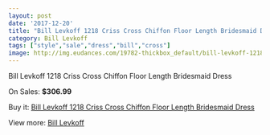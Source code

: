 ```yaml
---
layout: post
date: '2017-12-20'
title: "Bill Levkoff 1218 Criss Cross Chiffon Floor Length Bridesmaid Dress"
category: Bill Levkoff
tags: ["style","sale","dress","bill","cross"]
image: http://img.eudances.com/19782-thickbox_default/bill-levkoff-1218-criss-cross-chiffon-floor-length-bridesmaid-dress.jpg
---
```

Bill Levkoff 1218 Criss Cross Chiffon Floor Length Bridesmaid Dress

On Sales: **$306.99**
<a href="https://www.eudances.com/en/bill-levkoff/5886-bill-levkoff-1218-criss-cross-chiffon-floor-length-bridesmaid-dress.html"><amp-img layout="responsive" width="600" height="600" src="//img.eudances.com/19782-thickbox_default/bill-levkoff-1218-criss-cross-chiffon-floor-length-bridesmaid-dress.jpg" alt="Bill Levkoff 1218 Criss Cross Chiffon Floor Length Bridesmaid Dress 0" /></a>
<a href="https://www.eudances.com/en/bill-levkoff/5886-bill-levkoff-1218-criss-cross-chiffon-floor-length-bridesmaid-dress.html"><amp-img layout="responsive" width="600" height="600" src="//img.eudances.com/19783-thickbox_default/bill-levkoff-1218-criss-cross-chiffon-floor-length-bridesmaid-dress.jpg" alt="Bill Levkoff 1218 Criss Cross Chiffon Floor Length Bridesmaid Dress 1" /></a>

Buy it: [Bill Levkoff 1218 Criss Cross Chiffon Floor Length Bridesmaid Dress](https://www.eudances.com/en/bill-levkoff/5886-bill-levkoff-1218-criss-cross-chiffon-floor-length-bridesmaid-dress.html "Bill Levkoff 1218 Criss Cross Chiffon Floor Length Bridesmaid Dress")

View more: [Bill Levkoff](https://www.eudances.com/en/57-bill-levkoff "Bill Levkoff")